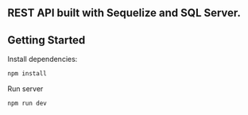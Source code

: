 ## REST API built with Sequelize and SQL Server.

## Getting Started

Install dependencies:

```bash
npm install
```

Run server

```bash
npm run dev
```
